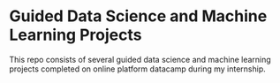 # Guided Data Science and Machine Learning Projects

This repo consists of several guided data science and machine learning projects completed on online platform datacamp during my internship.
